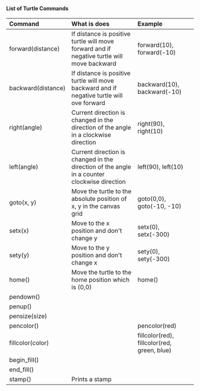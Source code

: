 #### List of Turtle Commands

| Command | What is does | Example |
| :--- | :--- | :--- |
| forward\(distance\) | If distance is positive turtle will move forward and if negative turtle will move backward | forward\(10\), forward\(-10\) |
| backward\(distance\) | If distance is positive turtle will move backward and if negative turtle will ove forward | backward\(10\), backward\(-10\) |
| right\(angle\) | Current direction is changed in the direction of the angle in a clockwise direction | right\(90\), right\(10\) |
| left\(angle\) | Current direction is changed in the direction of the angle in a counter clockwise direction | left\(90\), left\(10\) |
| goto\(x, y\) | Move the turtle to the absolute position of x, y in the canvas grid | goto\(0,0\), goto\(-10, -10\) |
| setx\(x\) | Move to the x position and don't change y | setx\(0\), setx\(-300\) |
| sety\(y\) | Move to the y position and don't change x | sety\(0\), sety\(-300\) |
| home\(\) | Move the turtle to the home position which is \(0,0\) | home\(\) |
| pendown\(\) |  |  |
| penup\(\) |  |  |
| pensize\(size\) |  |  |
| pencolor\(\) |  | pencolor\(red\) |
| fillcolor\(color\) |  | fillcolor\(red\), fillcolor\(red, green, blue\) |
| begin\_fill\(\) |  |  |
| end\_fill\(\) |  |  |
| stamp\(\) | Prints a stamp |  |

#### 



